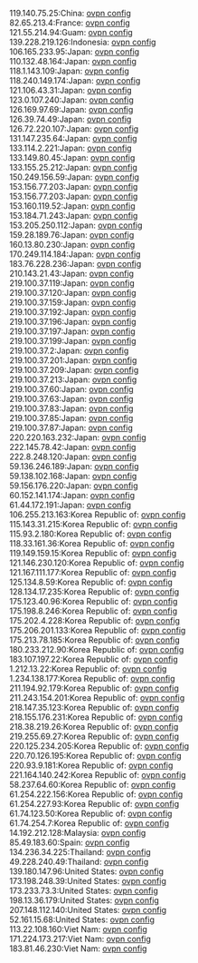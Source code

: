 119.140.75.25:China: [ovpn config](vpn/119_140_75_25.ovpn)  
82.65.213.4:France: [ovpn config](vpn/82_65_213_4.ovpn)  
121.55.214.94:Guam: [ovpn config](vpn/121_55_214_94.ovpn)  
139.228.219.126:Indonesia: [ovpn config](vpn/139_228_219_126.ovpn)  
106.165.233.95:Japan: [ovpn config](vpn/106_165_233_95.ovpn)  
110.132.48.164:Japan: [ovpn config](vpn/110_132_48_164.ovpn)  
118.1.143.109:Japan: [ovpn config](vpn/118_1_143_109.ovpn)  
118.240.149.174:Japan: [ovpn config](vpn/118_240_149_174.ovpn)  
121.106.43.31:Japan: [ovpn config](vpn/121_106_43_31.ovpn)  
123.0.107.240:Japan: [ovpn config](vpn/123_0_107_240.ovpn)  
126.169.97.69:Japan: [ovpn config](vpn/126_169_97_69.ovpn)  
126.39.74.49:Japan: [ovpn config](vpn/126_39_74_49.ovpn)  
126.72.220.107:Japan: [ovpn config](vpn/126_72_220_107.ovpn)  
131.147.235.64:Japan: [ovpn config](vpn/131_147_235_64.ovpn)  
133.114.2.221:Japan: [ovpn config](vpn/133_114_2_221.ovpn)  
133.149.80.45:Japan: [ovpn config](vpn/133_149_80_45.ovpn)  
133.155.25.212:Japan: [ovpn config](vpn/133_155_25_212.ovpn)  
150.249.156.59:Japan: [ovpn config](vpn/150_249_156_59.ovpn)  
153.156.77.203:Japan: [ovpn config](vpn/153_156_77_203.ovpn)  
153.156.77.203:Japan: [ovpn config](vpn/153_156_77_203.ovpn)  
153.160.119.52:Japan: [ovpn config](vpn/153_160_119_52.ovpn)  
153.184.71.243:Japan: [ovpn config](vpn/153_184_71_243.ovpn)  
153.205.250.112:Japan: [ovpn config](vpn/153_205_250_112.ovpn)  
159.28.189.76:Japan: [ovpn config](vpn/159_28_189_76.ovpn)  
160.13.80.230:Japan: [ovpn config](vpn/160_13_80_230.ovpn)  
170.249.114.184:Japan: [ovpn config](vpn/170_249_114_184.ovpn)  
183.76.228.236:Japan: [ovpn config](vpn/183_76_228_236.ovpn)  
210.143.21.43:Japan: [ovpn config](vpn/210_143_21_43.ovpn)  
219.100.37.119:Japan: [ovpn config](vpn/219_100_37_119.ovpn)  
219.100.37.120:Japan: [ovpn config](vpn/219_100_37_120.ovpn)  
219.100.37.159:Japan: [ovpn config](vpn/219_100_37_159.ovpn)  
219.100.37.192:Japan: [ovpn config](vpn/219_100_37_192.ovpn)  
219.100.37.196:Japan: [ovpn config](vpn/219_100_37_196.ovpn)  
219.100.37.197:Japan: [ovpn config](vpn/219_100_37_197.ovpn)  
219.100.37.199:Japan: [ovpn config](vpn/219_100_37_199.ovpn)  
219.100.37.2:Japan: [ovpn config](vpn/219_100_37_2.ovpn)  
219.100.37.201:Japan: [ovpn config](vpn/219_100_37_201.ovpn)  
219.100.37.209:Japan: [ovpn config](vpn/219_100_37_209.ovpn)  
219.100.37.213:Japan: [ovpn config](vpn/219_100_37_213.ovpn)  
219.100.37.60:Japan: [ovpn config](vpn/219_100_37_60.ovpn)  
219.100.37.63:Japan: [ovpn config](vpn/219_100_37_63.ovpn)  
219.100.37.83:Japan: [ovpn config](vpn/219_100_37_83.ovpn)  
219.100.37.85:Japan: [ovpn config](vpn/219_100_37_85.ovpn)  
219.100.37.87:Japan: [ovpn config](vpn/219_100_37_87.ovpn)  
220.220.163.232:Japan: [ovpn config](vpn/220_220_163_232.ovpn)  
222.145.78.42:Japan: [ovpn config](vpn/222_145_78_42.ovpn)  
222.8.248.120:Japan: [ovpn config](vpn/222_8_248_120.ovpn)  
59.136.246.189:Japan: [ovpn config](vpn/59_136_246_189.ovpn)  
59.138.102.168:Japan: [ovpn config](vpn/59_138_102_168.ovpn)  
59.156.176.220:Japan: [ovpn config](vpn/59_156_176_220.ovpn)  
60.152.141.174:Japan: [ovpn config](vpn/60_152_141_174.ovpn)  
61.44.172.191:Japan: [ovpn config](vpn/61_44_172_191.ovpn)  
106.255.213.163:Korea Republic of: [ovpn config](vpn/106_255_213_163.ovpn)  
115.143.31.215:Korea Republic of: [ovpn config](vpn/115_143_31_215.ovpn)  
115.93.2.180:Korea Republic of: [ovpn config](vpn/115_93_2_180.ovpn)  
118.33.161.36:Korea Republic of: [ovpn config](vpn/118_33_161_36.ovpn)  
119.149.159.15:Korea Republic of: [ovpn config](vpn/119_149_159_15.ovpn)  
121.146.230.120:Korea Republic of: [ovpn config](vpn/121_146_230_120.ovpn)  
121.167.111.177:Korea Republic of: [ovpn config](vpn/121_167_111_177.ovpn)  
125.134.8.59:Korea Republic of: [ovpn config](vpn/125_134_8_59.ovpn)  
128.134.17.235:Korea Republic of: [ovpn config](vpn/128_134_17_235.ovpn)  
175.123.40.96:Korea Republic of: [ovpn config](vpn/175_123_40_96.ovpn)  
175.198.8.246:Korea Republic of: [ovpn config](vpn/175_198_8_246.ovpn)  
175.202.4.228:Korea Republic of: [ovpn config](vpn/175_202_4_228.ovpn)  
175.206.201.133:Korea Republic of: [ovpn config](vpn/175_206_201_133.ovpn)  
175.213.78.185:Korea Republic of: [ovpn config](vpn/175_213_78_185.ovpn)  
180.233.212.90:Korea Republic of: [ovpn config](vpn/180_233_212_90.ovpn)  
183.107.197.22:Korea Republic of: [ovpn config](vpn/183_107_197_22.ovpn)  
1.212.13.22:Korea Republic of: [ovpn config](vpn/1_212_13_22.ovpn)  
1.234.138.177:Korea Republic of: [ovpn config](vpn/1_234_138_177.ovpn)  
211.194.92.179:Korea Republic of: [ovpn config](vpn/211_194_92_179.ovpn)  
211.243.154.201:Korea Republic of: [ovpn config](vpn/211_243_154_201.ovpn)  
218.147.35.123:Korea Republic of: [ovpn config](vpn/218_147_35_123.ovpn)  
218.155.176.231:Korea Republic of: [ovpn config](vpn/218_155_176_231.ovpn)  
218.38.219.26:Korea Republic of: [ovpn config](vpn/218_38_219_26.ovpn)  
219.255.69.27:Korea Republic of: [ovpn config](vpn/219_255_69_27.ovpn)  
220.125.234.205:Korea Republic of: [ovpn config](vpn/220_125_234_205.ovpn)  
220.70.126.195:Korea Republic of: [ovpn config](vpn/220_70_126_195.ovpn)  
220.93.9.181:Korea Republic of: [ovpn config](vpn/220_93_9_181.ovpn)  
221.164.140.242:Korea Republic of: [ovpn config](vpn/221_164_140_242.ovpn)  
58.237.64.60:Korea Republic of: [ovpn config](vpn/58_237_64_60.ovpn)  
61.254.222.156:Korea Republic of: [ovpn config](vpn/61_254_222_156.ovpn)  
61.254.227.93:Korea Republic of: [ovpn config](vpn/61_254_227_93.ovpn)  
61.74.123.50:Korea Republic of: [ovpn config](vpn/61_74_123_50.ovpn)  
61.74.254.7:Korea Republic of: [ovpn config](vpn/61_74_254_7.ovpn)  
14.192.212.128:Malaysia: [ovpn config](vpn/14_192_212_128.ovpn)  
85.49.183.60:Spain: [ovpn config](vpn/85_49_183_60.ovpn)  
134.236.34.225:Thailand: [ovpn config](vpn/134_236_34_225.ovpn)  
49.228.240.49:Thailand: [ovpn config](vpn/49_228_240_49.ovpn)  
139.180.147.96:United States: [ovpn config](vpn/139_180_147_96.ovpn)  
173.198.248.39:United States: [ovpn config](vpn/173_198_248_39.ovpn)  
173.233.73.3:United States: [ovpn config](vpn/173_233_73_3.ovpn)  
198.13.36.179:United States: [ovpn config](vpn/198_13_36_179.ovpn)  
207.148.112.140:United States: [ovpn config](vpn/207_148_112_140.ovpn)  
52.161.15.68:United States: [ovpn config](vpn/52_161_15_68.ovpn)  
113.22.108.160:Viet Nam: [ovpn config](vpn/113_22_108_160.ovpn)  
171.224.173.217:Viet Nam: [ovpn config](vpn/171_224_173_217.ovpn)  
183.81.46.230:Viet Nam: [ovpn config](vpn/183_81_46_230.ovpn)  
